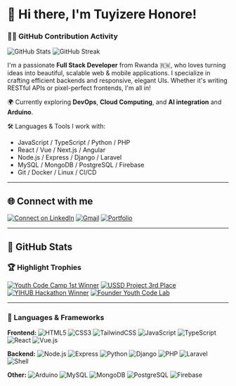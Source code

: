 # 👋 Hi there, I'm Tuyizere Honore!
### 🧑‍💻 GitHub Contribution Activity

![GitHub Stats](https://github-readme-stats.vercel.app/api?username=bitbeast-dev&show_icons=true&count_private=true&hide=prs,issues&theme=radical)
![GitHub Streak](https://github-readme-streak-stats.herokuapp.com/?user=bitbeast-dev&theme=radical)




I'm a passionate **Full Stack Developer** from Rwanda 🇷🇼, who loves turning ideas into beautiful, scalable web & mobile applications. I specialize in crafting efficient backends and responsive, elegant UIs. Whether it's writing RESTful APIs or pixel-perfect frontends, I'm all in!

🌍 Currently exploring **DevOps**, **Cloud Computing**, and **AI integration** and **Arduino**.


🛠️ Languages & Tools I work with:
- JavaScript / TypeScript / Python / PHP
- React / Vue / Next.js / Angular
- Node.js / Express / Django / Laravel
- MySQL / MongoDB / PostgreSQL / Firebase
- Git / Docker / Linux / CI/CD

---

## 🌐 Connect with me
[![Connect on LinkedIn](https://img.shields.io/badge/🔗%20LinkedIn-Tuyizere%20Honore-blue?style=for-the-badge&logo=linkedin)](https://www.linkedin.com/in/tuyizere-honore-a456b933b/)
[![Gmail](https://img.shields.io/badge/Gmail-D14836?style=for-the-badge&logo=gmail&logoColor=white)](mailto:beastbit918@gmail.com)
[![Portfolio](https://img.shields.io/badge/Portfolio-000000?style=for-the-badge&logo=About.me&logoColor=white)](https://tuyizerehonore.vercel.app/)

---

## 🚀 GitHub Stats
### 🏆 Highlight Trophies

[![Youth Code Camp 1st Winner](https://img.shields.io/badge/🏅Youth%20Code%20Camp-🥇%201st%20Winner-orange?style=for-the-badge)]()
[![USSD Project 3rd Place](https://img.shields.io/badge/🏆USSD%20Project%20Dev-🥉%203rd%20Carnegie%20Mellon-blue?style=for-the-badge)]()
[![YIHUB Hackathon Winner](https://img.shields.io/badge/🏆YIHUB%20Hackathon-🥇%201st%20Place-success?style=for-the-badge)]()
[![Founder Youth Code Lab](https://img.shields.io/badge/🚀Founder-Youth%20Code%20Lab%20%26%20Mindcraft%20Tech-purple?style=for-the-badge)]()


---


### 🧠 Languages & Frameworks

**Frontend:**
![HTML5](https://img.shields.io/badge/HTML5-E34F26?style=for-the-badge&logo=html5&logoColor=white)
![CSS3](https://img.shields.io/badge/CSS3-1572B6?style=for-the-badge&logo=css3&logoColor=white)
![TailwindCSS](https://img.shields.io/badge/TailwindCSS-38B2AC?style=for-the-badge&logo=tailwind-css&logoColor=white)
![JavaScript](https://img.shields.io/badge/JavaScript-F7DF1E?style=for-the-badge&logo=javascript&logoColor=black)
![TypeScript](https://img.shields.io/badge/TypeScript-3178C6?style=for-the-badge&logo=typescript&logoColor=white)
![React](https://img.shields.io/badge/React-61DAFB?style=for-the-badge&logo=react&logoColor=black)
![Vue.js](https://img.shields.io/badge/Vue.js-4FC08D?style=for-the-badge&logo=vue.js&logoColor=white)

**Backend:**
![Node.js](https://img.shields.io/badge/Node.js-339933?style=for-the-badge&logo=node.js&logoColor=white)
![Express](https://img.shields.io/badge/Express.js-404D59?style=for-the-badge)
![Python](https://img.shields.io/badge/Python-3776AB?style=for-the-badge&logo=python&logoColor=white)
![Django](https://img.shields.io/badge/Django-092E20?style=for-the-badge&logo=django&logoColor=white)
![PHP](https://img.shields.io/badge/PHP-777BB4?style=for-the-badge&logo=php&logoColor=white)
![Laravel](https://img.shields.io/badge/Laravel-F55247?style=for-the-badge&logo=laravel&logoColor=white)
![Shell](https://img.shields.io/badge/Shell-89E051?style=for-the-badge&logo=gnu-bash&logoColor=black)

**Other:**
![Arduino](https://img.shields.io/badge/Arduino-00979D?style=for-the-badge&logo=arduino&logoColor=white)
![MySQL](https://img.shields.io/badge/MySQL-00758F?style=for-the-badge&logo=mysql&logoColor=white)
![MongoDB](https://img.shields.io/badge/MongoDB-4EA94B?style=for-the-badge&logo=mongodb&logoColor=white)
![PostgreSQL](https://img.shields.io/badge/PostgreSQL-336791?style=for-the-badge&logo=postgresql&logoColor=white)
![Firebase](https://img.shields.io/badge/Firebase-FFCA28?style=for-the-badge&logo=firebase&logoColor=black)


